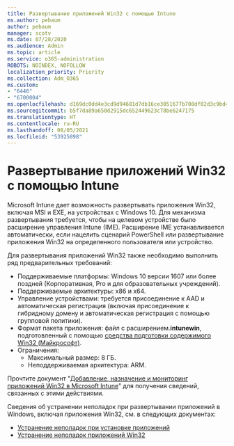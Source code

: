 ```yaml
---
title: Развертывание приложений Win32 с помощью Intune
ms.author: pebaum
author: pebaum
manager: scotv
ms.date: 07/28/2020
ms.audience: Admin
ms.topic: article
ms.service: o365-administration
ROBOTS: NOINDEX, NOFOLLOW
localization_priority: Priority
ms.collection: Adm_O365
ms.custom:
- "6446"
- "6700004"
ms.openlocfilehash: d169dc0dd4e3cd9d94681d7db16ce3051677b708df02d3c9bd461855daabb295
ms.sourcegitcommit: b5f7da89a650d2915dc652449623c78be6247175
ms.translationtype: HT
ms.contentlocale: ru-RU
ms.lasthandoff: 08/05/2021
ms.locfileid: "53925898"
---
```

# <a name="intune-win32-app-deployment"></a>Развертывание приложений Win32 с помощью Intune

Microsoft Intune дает возможность развертывать приложения Win32, включая MSI и EXE, на устройствах с Windows 10. Для механизма развертывания требуется, чтобы на целевом устройстве было расширение управления Intune (IME). Расширение IME устанавливается автоматически, если нацелить сценарий PowerShell или развертывание приложения Win32 на определенного пользователя или устройство.

Для развертывания приложений Win32 также необходимо выполнить ряд предварительных требований:

- Поддерживаемые платформы: Windows 10 версии 1607 или более поздней (Корпоративная, Pro и для образовательных учреждений).
- Поддерживаемые архитектуры: x86 и x64.
- Управление устройствами: требуется присоединение к AAD и автоматическая регистрация (включая присоединение к гибридному домену и автоматическая регистрация с помощью групповой политики).
- Формат пакета приложения: файл с расширением.**intunewin**, подготовленный с помощью [средства подготовки содержимого Win32 (Майкрософт)](https://docs.microsoft.com/mem/intune/apps/apps-win32-prepare).
- Ограничения:
    - Максимальный размер: 8 ГБ.
    - Неподдерживаемая архитектура: ARM.

Прочтите документ "[Добавление, назначение и мониторинг приложений Win32 в Microsoft Intune](https://docs.microsoft.com/mem/intune/apps/apps-win32-add)" для получения сведений, связанных с этими действиями.

Сведения об устранении неполадок при развертывании приложений в Windows, включая приложения Win32, см. в следующих документах:

- [Устранение неполадок при установке приложений](https://docs.microsoft.com/mem/intune/apps/troubleshoot-app-install)  
- [Устранение неполадок приложений Win32](https://docs.microsoft.com/mem/intune/apps/apps-win32-troubleshoot)